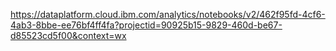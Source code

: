 https://dataplatform.cloud.ibm.com/analytics/notebooks/v2/462f95fd-4cf6-4ab3-8bbe-ee76bf4ff4fa?projectid=90925b15-9829-460d-be67-d85523cd5f00&context=wx
